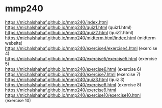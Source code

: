# mmp240
https://michalshahaf.github.io/mmp240/index.html <br>
 https://michalshahaf.github.io/mmp240/quiz1.html (quiz1.html)<br>
  https://michalshahaf.github.io/mmp240/quiz2.html (quiz2.html)<br>
https://michalshahaf.github.io/mmp240/midterm.html/index.html (midterm website)<br>
https://michalshahaf.github.io/mmp240/exercise4/exercise4.html (exercise 4)<br>
https://michalshahaf.github.io/mmp240/exercise5/exercise5.html (exercise 5)<br>
https://michalshahaf.github.io/mmp240/exercise6.html (exercise 6) <br>
https://michalshahaf.github.io/mmp240/exercise7.html (exercise 7) <br>
https://michalshahaf.github.io/mmp240/quiz3.html (quiz 3) <br>
https://michalshahaf.github.io/mmp240/exercise8.html (exercise 8) <br>
https://michalshahaf.github.io/mmp240/exercise9.html <br>
https://michalshahaf.github.io/mmp240/exercise10/exercise10.html (exercise 10)
